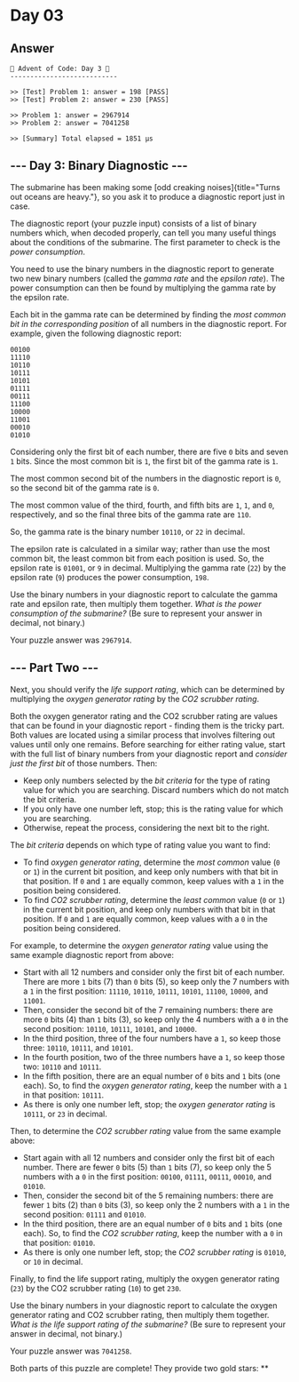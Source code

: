 # Day 03

## Answer

    🎄 Advent of Code: Day 3 🎄
    ---------------------------

    >> [Test] Problem 1: answer = 198 [PASS]
    >> [Test] Problem 2: answer = 230 [PASS]

    >> Problem 1: answer = 2967914
    >> Problem 2: answer = 7041258

    >> [Summary] Total elapsed = 1851 μs

\-\-- Day 3: Binary Diagnostic \-\--
------------------------------------

The submarine has been making some [odd creaking
noises]{title="Turns out oceans are heavy."}, so you ask it to produce a
diagnostic report just in case.

The diagnostic report (your puzzle input) consists of a list of binary
numbers which, when decoded properly, can tell you many useful things
about the conditions of the submarine. The first parameter to check is
the *power consumption*.

You need to use the binary numbers in the diagnostic report to generate
two new binary numbers (called the *gamma rate* and the *epsilon rate*).
The power consumption can then be found by multiplying the gamma rate by
the epsilon rate.

Each bit in the gamma rate can be determined by finding the *most common
bit in the corresponding position* of all numbers in the diagnostic
report. For example, given the following diagnostic report:

    00100
    11110
    10110
    10111
    10101
    01111
    00111
    11100
    10000
    11001
    00010
    01010

Considering only the first bit of each number, there are five `0` bits
and seven `1` bits. Since the most common bit is `1`, the first bit of
the gamma rate is `1`.

The most common second bit of the numbers in the diagnostic report is
`0`, so the second bit of the gamma rate is `0`.

The most common value of the third, fourth, and fifth bits are `1`, `1`,
and `0`, respectively, and so the final three bits of the gamma rate are
`110`.

So, the gamma rate is the binary number `10110`, or `22` in decimal.

The epsilon rate is calculated in a similar way; rather than use the
most common bit, the least common bit from each position is used. So,
the epsilon rate is `01001`, or `9` in decimal. Multiplying the gamma
rate (`22`) by the epsilon rate (`9`) produces the power consumption,
`198`.

Use the binary numbers in your diagnostic report to calculate the gamma
rate and epsilon rate, then multiply them together. *What is the power
consumption of the submarine?* (Be sure to represent your answer in
decimal, not binary.)

Your puzzle answer was `2967914`.

\-\-- Part Two \-\--
--------------------

Next, you should verify the *life support rating*, which can be
determined by multiplying the *oxygen generator rating* by the *CO2
scrubber rating*.

Both the oxygen generator rating and the CO2 scrubber rating are values
that can be found in your diagnostic report - finding them is the tricky
part. Both values are located using a similar process that involves
filtering out values until only one remains. Before searching for either
rating value, start with the full list of binary numbers from your
diagnostic report and *consider just the first bit* of those numbers.
Then:

-   Keep only numbers selected by the *bit criteria* for the type of
    rating value for which you are searching. Discard numbers which do
    not match the bit criteria.
-   If you only have one number left, stop; this is the rating value for
    which you are searching.
-   Otherwise, repeat the process, considering the next bit to the
    right.

The *bit criteria* depends on which type of rating value you want to
find:

-   To find *oxygen generator rating*, determine the *most common* value
    (`0` or `1`) in the current bit position, and keep only numbers with
    that bit in that position. If `0` and `1` are equally common, keep
    values with a `1` in the position being considered.
-   To find *CO2 scrubber rating*, determine the *least common* value
    (`0` or `1`) in the current bit position, and keep only numbers with
    that bit in that position. If `0` and `1` are equally common, keep
    values with a `0` in the position being considered.

For example, to determine the *oxygen generator rating* value using the
same example diagnostic report from above:

-   Start with all 12 numbers and consider only the first bit of each
    number. There are more `1` bits (7) than `0` bits (5), so keep only
    the 7 numbers with a `1` in the first position: `11110`, `10110`,
    `10111`, `10101`, `11100`, `10000`, and `11001`.
-   Then, consider the second bit of the 7 remaining numbers: there are
    more `0` bits (4) than `1` bits (3), so keep only the 4 numbers with
    a `0` in the second position: `10110`, `10111`, `10101`, and
    `10000`.
-   In the third position, three of the four numbers have a `1`, so keep
    those three: `10110`, `10111`, and `10101`.
-   In the fourth position, two of the three numbers have a `1`, so keep
    those two: `10110` and `10111`.
-   In the fifth position, there are an equal number of `0` bits and `1`
    bits (one each). So, to find the *oxygen generator rating*, keep the
    number with a `1` in that position: `10111`.
-   As there is only one number left, stop; the *oxygen generator
    rating* is `10111`, or `23` in decimal.

Then, to determine the *CO2 scrubber rating* value from the same example
above:

-   Start again with all 12 numbers and consider only the first bit of
    each number. There are fewer `0` bits (5) than `1` bits (7), so keep
    only the 5 numbers with a `0` in the first position: `00100`,
    `01111`, `00111`, `00010`, and `01010`.
-   Then, consider the second bit of the 5 remaining numbers: there are
    fewer `1` bits (2) than `0` bits (3), so keep only the 2 numbers
    with a `1` in the second position: `01111` and `01010`.
-   In the third position, there are an equal number of `0` bits and `1`
    bits (one each). So, to find the *CO2 scrubber rating*, keep the
    number with a `0` in that position: `01010`.
-   As there is only one number left, stop; the *CO2 scrubber rating* is
    `01010`, or `10` in decimal.

Finally, to find the life support rating, multiply the oxygen generator
rating (`23`) by the CO2 scrubber rating (`10`) to get `230`.

Use the binary numbers in your diagnostic report to calculate the oxygen
generator rating and CO2 scrubber rating, then multiply them together.
*What is the life support rating of the submarine?* (Be sure to
represent your answer in decimal, not binary.)

Your puzzle answer was `7041258`.

Both parts of this puzzle are complete! They provide two gold stars:
\*\*